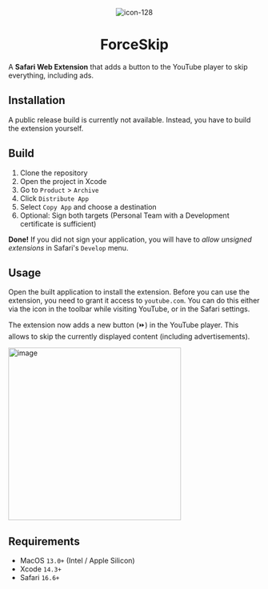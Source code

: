 <div align="center">
  
![icon-128](https://github.com/ppauel/youtube-forceskip/assets/82803315/44d3b686-21e5-4249-821c-32b868cab092)

<h1 align="center">ForceSkip</h1>

</div>


A **Safari Web Extension** that adds a button to the YouTube player to skip everything, including ads.

## Installation
A public release build is currently not available. Instead, you have to build the extension yourself.

## Build
1. Clone the repository
2. Open the project in Xcode
3. Go to `Product` > `Archive`
4. Click `Distribute App`
5. Select `Copy App` and choose a destination
6. Optional: Sign both targets (Personal Team with a Development certificate is sufficient)

**Done!** If you did not sign your application, you will have to *allow unsigned extensions* in Safari's `Develop` menu.

## Usage
Open the built application to install the extension. Before you can use the extension, you need to grant it access to `youtube.com`. You can do this either via the icon in the toolbar while visiting YouTube, or in the Safari settings.

The extension now adds a new button (⏩) in the YouTube player. This allows to skip the currently displayed content (including advertisements).

<img width="345" alt="image" src="https://github.com/ppauel/youtube-forceskip/assets/82803315/b833303b-f6cf-4769-90bd-2fdcbfbbda13">


## Requirements
- MacOS `13.0+` (Intel / Apple Silicon)
- Xcode `14.3+`
- Safari `16.6+`
